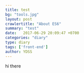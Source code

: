 ```yaml
---
title: test
bg: "tools.jpg"
layout: post
crawlertitle: "About ES6"
summary: "test"
date:   2017-06-29 20:09:47 +0700
categories: "diary"
type: diary
tags: ['front-end']
author: YDSS
---
```

hi there
